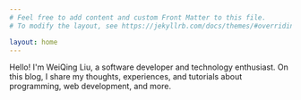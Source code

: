```yaml
---
# Feel free to add content and custom Front Matter to this file.
# To modify the layout, see https://jekyllrb.com/docs/themes/#overriding-theme-defaults

layout: home
---
```


Hello! I'm WeiQing Liu, a software developer and technology enthusiast. On this blog, I share my thoughts, experiences, and tutorials about programming, web development, and more.
